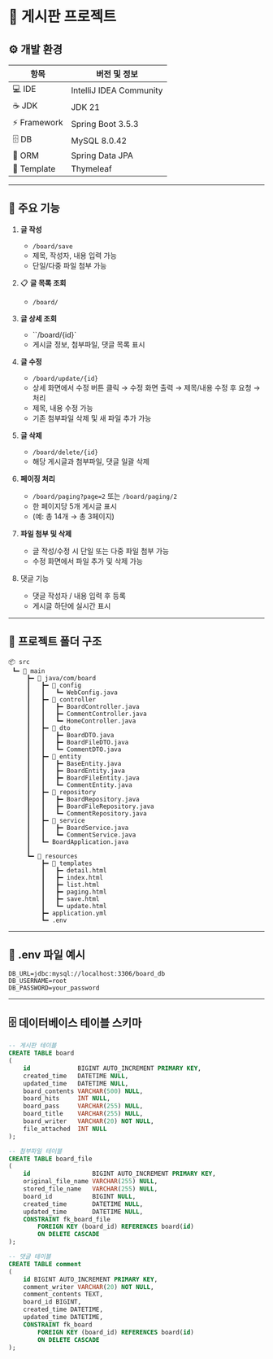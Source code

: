 # 📝 게시판 프로젝트

## ⚙️ 개발 환경

| 항목           | 버전 및 정보                  |
|----------------|-------------------------------|
| 💻 IDE         | IntelliJ IDEA Community       |
| ☕ JDK         | JDK 21                        |
| ⚡ Framework   | Spring Boot 3.5.3             |
| 🗄️ DB         | MySQL 8.0.42                   |
| 🔗 ORM         | Spring Data JPA               |
| 🎨 Template   | Thymeleaf                     |

---

## 🚀 주요 기능

1.  **글 작성**
    - `/board/save`
    - 제목, 작성자, 내용 입력 가능
    - 단일/다중 파일 첨부 가능

2. 📋 **글 목록 조회**
    - `/board/`

3.  **글 상세 조회**
    - ``/board/{id}`
    - 게시글 정보, 첨부파일, 댓글 목록 표시

4.  **글 수정**
    - `/board/update/{id}`
    - 상세 화면에서 수정 버튼 클릭 → 수정 화면 출력 → 제목/내용 수정 후 요청 → 처리
    - 제목, 내용 수정 가능
    - 기존 첨부파일 삭제 및 새 파일 추가 가능

5.  **글 삭제**
    - `/board/delete/{id}`
    - 해당 게시글과 첨부파일, 댓글 일괄 삭제

6.  **페이징 처리**
    - `/board/paging?page=2` 또는 `/board/paging/2`
    - 한 페이지당 5개 게시글 표시
    - (예: 총 14개 → 총 3페이지)

7.  **파일 첨부 및 삭제**
    - 글 작성/수정 시 단일 또는 다중 파일 첨부 가능
    - 수정 화면에서 파일 추가 및 삭제 가능

8. 댓글 기능 
    - 댓글 작성자 / 내용 입력 후 등록
    - 게시글 하단에 실시간 표시

---

## 📂 프로젝트 폴더 구조

```plaintext
📦 src
 ┗━ 📂 main
     ┣━ 📂 java/com/board
     ┃   ┣━ 📂 config
     ┃   ┃   ┗━ WebConfig.java
     ┃   ┣━ 📂 controller
     ┃   ┃   ┣━ BoardController.java
     ┃   ┃   ┣━ CommentController.java
     ┃   ┃   ┗━ HomeController.java
     ┃   ┣━ 📂 dto
     ┃   ┃   ┣━ BoardDTO.java
     ┃   ┃   ┣━ BoardFileDTO.java
     ┃   ┃   ┗━ CommentDTO.java
     ┃   ┣━ 📂 entity
     ┃   ┃   ┣━ BaseEntity.java
     ┃   ┃   ┣━ BoardEntity.java
     ┃   ┃   ┣━ BoardFileEntity.java
     ┃   ┃   ┗━ CommentEntity.java
     ┃   ┣━ 📂 repository
     ┃   ┃   ┣━ BoardRepository.java
     ┃   ┃   ┣━ BoardFileRepository.java
     ┃   ┃   ┗━ CommentRepository.java
     ┃   ┣━ 📂 service
     ┃   ┃   ┣━ BoardService.java
     ┃   ┃   ┗━ CommentService.java
     ┃   ┗━ BoardApplication.java
     ┃
     ┗━ 📂 resources
         ┣━ 📂 templates
         ┃   ┣━ detail.html
         ┃   ┣━ index.html
         ┃   ┣━ list.html
         ┃   ┣━ paging.html
         ┃   ┣━ save.html
         ┃   ┗━ update.html
         ┣━ application.yml
         ┗━ .env
```

---

## 📑 .env 파일 예시

```env
DB_URL=jdbc:mysql://localhost:3306/board_db
DB_USERNAME=root
DB_PASSWORD=your_password
```

---

## 🗄️ 데이터베이스 테이블 스키마

```sql
-- 게시판 테이블
CREATE TABLE board
(
    id             BIGINT AUTO_INCREMENT PRIMARY KEY,
    created_time   DATETIME NULL,
    updated_time   DATETIME NULL,
    board_contents VARCHAR(500) NULL,
    board_hits     INT NULL,
    board_pass     VARCHAR(255) NULL,
    board_title    VARCHAR(255) NULL,
    board_writer   VARCHAR(20) NOT NULL,
    file_attached  INT NULL
);

-- 첨부파일 테이블
CREATE TABLE board_file
(
    id                 BIGINT AUTO_INCREMENT PRIMARY KEY,
    original_file_name VARCHAR(255) NULL,
    stored_file_name   VARCHAR(255) NULL,
    board_id           BIGINT NULL,
    created_time       DATETIME NULL,
    updated_time       DATETIME NULL,
    CONSTRAINT fk_board_file
        FOREIGN KEY (board_id) REFERENCES board(id)
        ON DELETE CASCADE
);

-- 댓글 테이블
CREATE TABLE comment
(
    id BIGINT AUTO_INCREMENT PRIMARY KEY,
    comment_writer VARCHAR(20) NOT NULL,
    comment_contents TEXT,
    board_id BIGINT,
    created_time DATETIME,
    updated_time DATETIME,
    CONSTRAINT fk_board
        FOREIGN KEY (board_id) REFERENCES board(id)
        ON DELETE CASCADE
);
